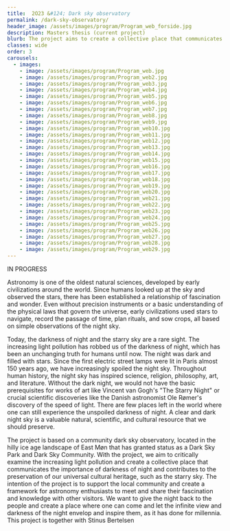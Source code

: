 ```yaml
---
title:  2O23 &#124; Dark sky observatory
permalink: /dark-sky-observatory/
header_image: /assets/images/program/Program_web_forside.jpg
description: Masters thesis (current project)
blurb: The project aims to create a collective place that communicates the importance of darkness and contributes to the preservation of our universal cultural heritage of the starry sky…
classes: wide
order: 3
carousels:
  - images: 
    - image: /assets/images/program/Program_web.jpg
    - image: /assets/images/program/Program_web2.jpg
    - image: /assets/images/program/Program_web3.jpg
    - image: /assets/images/program/Program_web4.jpg
    - image: /assets/images/program/Program_web5.jpg
    - image: /assets/images/program/Program_web6.jpg
    - image: /assets/images/program/Program_web7.jpg
    - image: /assets/images/program/Program_web8.jpg
    - image: /assets/images/program/Program_web9.jpg
    - image: /assets/images/program/Program_web10.jpg
    - image: /assets/images/program/Program_web11.jpg
    - image: /assets/images/program/Program_web12.jpg
    - image: /assets/images/program/Program_web13.jpg
    - image: /assets/images/program/Program_web14.jpg
    - image: /assets/images/program/Program_web15.jpg
    - image: /assets/images/program/Program_web16.jpg
    - image: /assets/images/program/Program_web17.jpg
    - image: /assets/images/program/Program_web18.jpg
    - image: /assets/images/program/Program_web19.jpg
    - image: /assets/images/program/Program_web20.jpg
    - image: /assets/images/program/Program_web21.jpg
    - image: /assets/images/program/Program_web22.jpg
    - image: /assets/images/program/Program_web23.jpg
    - image: /assets/images/program/Program_web24.jpg
    - image: /assets/images/program/Program_web25.jpg
    - image: /assets/images/program/Program_web26.jpg
    - image: /assets/images/program/Program_web27.jpg
    - image: /assets/images/program/Program_web28.jpg
    - image: /assets/images/program/Program_web29.jpg
---
```


IN PROGRESS

Astronomy is one of the oldest natural sciences, developed by early civilizations around the world. Since humans looked up at the sky and observed the stars, there has been established a relationship of fascination and wonder. Even without precision instruments or a basic understanding of the physical laws that govern the universe, early civilizations used stars to navigate, record the passage of time, plan rituals, and sow crops, all based on simple observations of the night sky.

<!--more-->

Today, the darkness of night and the starry sky are a rare sight. The increasing light pollution has robbed us of the darkness of night, which has been an unchanging truth for humans until now. The night was dark and filled with stars. Since the first electric street lamps were lit in Paris almost 150 years ago, we have increasingly spoiled the night sky. Throughout human history, the night sky has inspired science, religion, philosophy, art, and literature. Without the dark night, we would not have the basic prerequisites for works of art like Vincent van Gogh's "The Starry Night" or crucial scientific discoveries like the Danish astronomist Ole Rømer's discovery of the speed of light. There are few places left in the world where one can still experience the unspoiled darkness of night. A clear and dark night sky is a valuable natural, scientific, and cultural resource that we should preserve.

The project is based on a community dark sky observatory, located in the hilly ice age landscape of East Møn that has granted status as a Dark Sky Park and Dark Sky Community. With the project, we aim to critically examine the increasing light pollution and create a collective place that communicates the importance of darkness of night and contributes to the preservation of our universal cultural heritage, such as the starry sky. The intention of the project is to support the local community and create a framework for astronomy enthusiasts to meet and share their fascination and knowledge with other visitors. We want to give the night back to the people and create a place where one can come and let the infinite view and darkness of the night envelop and inspire them, as it has done for millennia.
This project is together with Stinus Bertelsen
